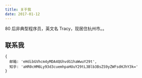 ```yaml
---
title: 关于我
date: 2017-01-12
---
```


80 后非典型程序员，英文名 Tracy，现居住杭州市。。

## 联系我

```
{
  邮箱: 'eHdibGVhcm4yMDA4QGhvdG1haWwuY29t',
  知乎: 'aHR0cHM6Ly93d3cuemhpaHUuY29tL3Blb3BsZS9yZWFsdHJhY3k='
}
```
